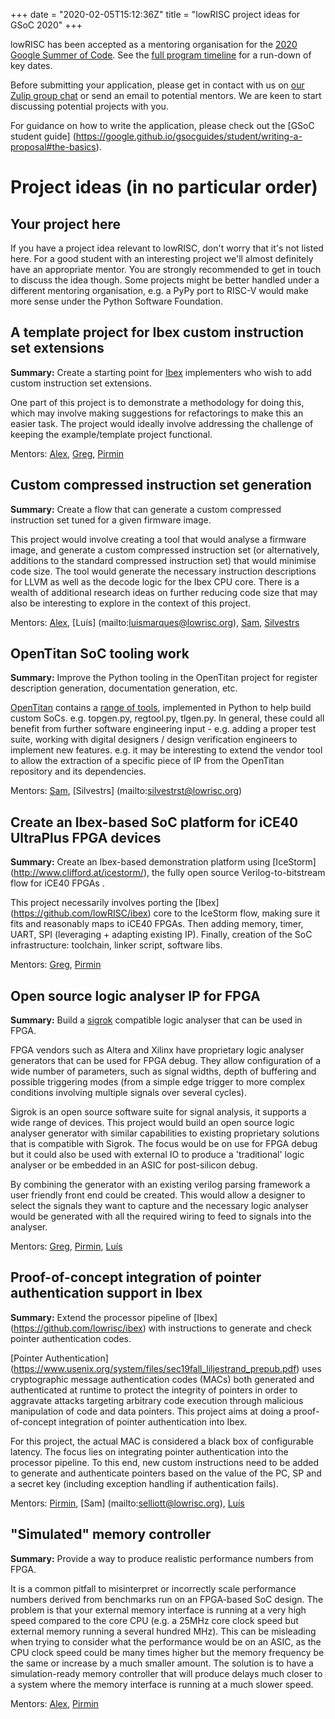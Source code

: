 +++
date = "2020-02-05T15:12:36Z"
title = "lowRISC project ideas for GSoC 2020"
+++

lowRISC has been accepted as a mentoring organisation for the [2020 Google
Summer of Code](https://summerofcode.withgoogle.com/). See the [full program
timeline](https://summerofcode.withgoogle.com/how-it-works/#timeline) for a 
run-down of key dates.

Before submitting your application, please get in contact with us on [our
Zulip group chat](https://lowrisc.zulipchat.com) or send an email to potential
mentors. We are keen to start discussing potential projects with you.

For guidance on how to write the application, please check out the [GSoC
student guide]
(https://google.github.io/gsocguides/student/writing-a-proposal#the-basics).

# Project ideas (in no particular order)

## Your project here

If you have a project idea relevant to lowRISC, don't worry that it's not 
listed here. For a good student with an interesting project we'll almost 
definitely have an appropriate mentor. You are strongly recommended to get in 
touch to discuss the idea though. Some projects might be better handled under
a different mentoring organisation, e.g. a PyPy port to RISC-V would make more
sense under the Python Software Foundation.

## A template project for Ibex custom instruction set extensions

**Summary:** Create a starting point for
[Ibex](https://github.com/lowRISC/ibex) implementers who wish to add custom
instruction set extensions.

One part of this project is to demonstrate a methodology for doing this, which
may involve making suggestions for refactorings to make this an easier task.
The project would ideally involve addressing the challenge of keeping the
example/template project functional.

Mentors: [Alex](mailto:asb@lowrisc.org), [Greg](mailto:gac@lowrisc.org),
[Pirmin](mailto:vogelpi@lowrisc.org)

## Custom compressed instruction set generation

**Summary:** Create a flow that can generate a custom compressed instruction
set tuned for a given firmware image.

This project would involve creating a tool that would analyse a firmware
image, and generate a custom compressed instruction set (or alternatively,
additions to the standard compressed instruction set) that would minimise code
size. The tool would generate the necessary instruction descriptions for LLVM
as well as the decode logic for the Ibex CPU core. There is a wealth of
additional research ideas on further reducing code size that may also be
interesting to explore in the context of this project.

Mentors: [Alex](mailto:asb@lowrisc.org), [Luís]
(mailto:luismarques@lowrisc.org), [Sam](mailto:selliott@lowrisc.org),
[Silvestrs](mailto:silvestrst@lowrisc.org)

## OpenTitan SoC tooling work

**Summary:** Improve the Python tooling in the OpenTitan project for register
description generation, documentation generation, etc.

[OpenTitan](https://opentitan.org/) contains a [range of
tools](https://docs.opentitan.org/doc/rm/), implemented in Python to help
build custom SoCs. e.g. topgen.py, regtool.py, tlgen.py. In general, these
could all benefit from further software engineering input - e.g. adding a
proper test suite, working with digital designers / design verification
engineers to implement new features. e.g. it may be interesting to extend the
vendor tool to allow the extraction of a specific piece of IP from the
OpenTitan repository and its dependencies.

Mentors: [Sam](mailto:selliott@lowrisc.org), [Silvestrs]
(mailto:silvestrst@lowrisc.org)

## Create an Ibex-based SoC platform for iCE40 UltraPlus FPGA devices

**Summary:** Create an Ibex-based demonstration platform using [IceStorm]
(http://www.clifford.at/icestorm/), the fully open source
Verilog-to-bitstream flow for iCE40 FPGAs .

This project necessarily involves porting the [Ibex]
(https://github.com/lowRISC/ibex) core to the IceStorm flow, making sure it
fits and reasonably maps to iCE40 FPGAs. Then adding memory, timer, UART,
SPI (leveraging + adapting existing IP). Finally, creation of the SoC
infrastructure: toolchain, linker script, software libs.

Mentors: [Greg](mailto:gac@lowrisc.org), [Pirmin](mailto:vogelpi@lowrisc.org)

## Open source logic analyser IP for FPGA

**Summary:** Build a [sigrok](https://sigrok.org/) compatible logic analyser
that can be used in FPGA.

FPGA vendors such as Altera and Xilinx have proprietary logic analyser
generators that can be used for FPGA debug. They allow configuration of a wide
number of parameters, such as signal widths, depth of buffering and possible
triggering modes (from a simple edge trigger to more complex conditions
involving multiple signals over several cycles).

Sigrok is an open source software suite for signal analysis, it supports a wide
range of devices. This project would build an open source logic analyser
generator with similar capabilities to existing proprietary solutions that is
compatible with Sigrok. The focus would be on use for FPGA debug but it could
also be used with external IO to produce a 'traditional' logic analyser or be
embedded in an ASIC for post-silicon debug.

By combining the generator with an existing verilog parsing framework a user
friendly front end could be created. This would allow a designer to select the
signals they want to capture and the necessary logic analyser would be
generated with all the required wiring to feed to signals into the analyser.

Mentors: [Greg](mailto:gac@lowrisc.org), [Pirmin](mailto:vogelpi@lowrisc.org),
[Luís](mailto:luismarques@lowrisc.org)

## Proof-of-concept integration of pointer authentication support in Ibex

**Summary:** Extend the processor pipeline of [Ibex]
(https://github.com/lowrisc/ibex) with instructions to generate and
check pointer authentication codes.

[Pointer Authentication]
(https://www.usenix.org/system/files/sec19fall_liljestrand_prepub.pdf) uses
cryptographic message authentication codes (MACs) both generated and
authenticated at runtime to protect the integrity of
pointers in order to aggravate attacks targeting arbitrary code execution
through malicious manipulation of code and data pointers. This project aims
at doing a proof-of-concept integration of pointer authentication
into Ibex.

For this project, the actual MAC is considered a black box of configurable
latency. The focus lies on integrating pointer authentication into the
processor pipeline. To this end, new custom instructions need to be added to
generate and authenticate pointers based on the value of the PC, SP and a
secret key (including exception handling if authentication fails).

Mentors: [Pirmin](mailto:vogelpi@lowrisc.org), [Sam]
(mailto:selliott@lowrisc.org), [Luís](mailto:luismarques@lowrisc.org)

## "Simulated" memory controller

**Summary:** Provide a way to produce realistic performance numbers from FPGA.

It is a common pitfall to misinterpret or incorrectly scale performance 
numbers derived from benchmarks run on an FPGA-based SoC design. The problem 
is that your external memory interface is running at a very high speed 
compared to the core CPU (e.g. a 25MHz core clock speed but external memory 
running a several hundred MHz). This can be misleading when trying to consider 
what the performance would be on an ASIC, as the CPU clock speed could be many 
times higher but the memory frequency be the same or increase by a much 
smaller amount. The solution is to have a simulation-ready memory controller 
that will produce delays much closer to a system where the memory interface is 
running at a much slower speed.

Mentors: [Alex](mailto:asb@lowrisc.org), [Pirmin](mailto:vogelpi@lowrisc.org)

